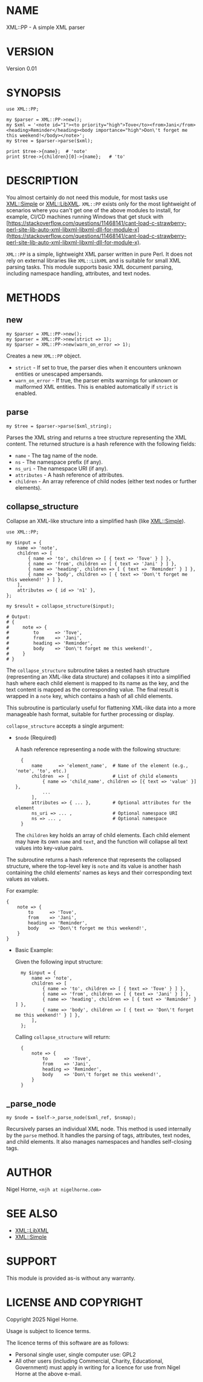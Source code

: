 # NAME

XML::PP - A simple XML parser

# VERSION

Version 0.01

# SYNOPSIS

    use XML::PP;

    my $parser = XML::PP->new();
    my $xml = '<note id="1"><to priority="high">Tove</to><from>Jani</from><heading>Reminder</heading><body importance="high">Don\'t forget me this weekend!</body></note>';
    my $tree = $parser->parse($xml);

    print $tree->{name};  # 'note'
    print $tree->{children}[0]->{name};   # 'to'

# DESCRIPTION

You almost certainly do not need this module,
for most tasks use [XML::Simple](https://metacpan.org/pod/XML%3A%3ASimple) or [XML::LibXML](https://metacpan.org/pod/XML%3A%3ALibXML).
`XML::PP` exists only for the most lightweight of scenarios where you can't get one of the above modules to install,
for example,
CI/CD machines running Windows that get stuck with [https://stackoverflow.com/questions/11468141/cant-load-c-strawberry-perl-site-lib-auto-xml-libxml-libxml-dll-for-module-x](https://stackoverflow.com/questions/11468141/cant-load-c-strawberry-perl-site-lib-auto-xml-libxml-libxml-dll-for-module-x).

`XML::PP` is a simple, lightweight XML parser written in pure Perl.
It does not rely on external libraries like `XML::LibXML` and is suitable for small XML parsing tasks.
This module supports basic XML document parsing, including namespace handling, attributes, and text nodes.

# METHODS

## new

    my $parser = XML::PP->new();
    my $parser = XML::PP->new(strict => 1);
    my $parser = XML::PP->new(warn_on_error => 1);

Creates a new `XML::PP` object.

- `strict` - If set to true, the parser dies when it encounters unknown entities or unescaped ampersands.
- `warn_on_error` - If true, the parser emits warnings for unknown or malformed XML entities. This is enabled automatically if `strict` is enabled.

## parse

    my $tree = $parser->parse($xml_string);

Parses the XML string and returns a tree structure representing the XML content.
The returned structure is a hash reference with the following fields:

- `name` - The tag name of the node.
- `ns` - The namespace prefix (if any).
- `ns_uri` - The namespace URI (if any).
- `attributes` - A hash reference of attributes.
- `children` - An array reference of child nodes (either text nodes or further elements).

## collapse\_structure

Collapse an XML-like structure into a simplified hash (like [XML::Simple](https://metacpan.org/pod/XML%3A%3ASimple)).

    use XML::PP;

    my $input = {
        name => 'note',
        children => [
            { name => 'to', children => [ { text => 'Tove' } ] },
            { name => 'from', children => [ { text => 'Jani' } ] },
            { name => 'heading', children => [ { text => 'Reminder' } ] },
            { name => 'body', children => [ { text => 'Don\'t forget me this weekend!' } ] },
        ],
        attributes => { id => 'n1' },
    };

    my $result = collapse_structure($input);

    # Output: 
    # {
    #     note => {
    #         to      => 'Tove',
    #         from    => 'Jani',
    #         heading => 'Reminder',
    #         body    => 'Don\'t forget me this weekend!',
    #     }
    # }

The `collapse_structure` subroutine takes a nested hash structure (representing an XML-like data structure) and collapses it into a simplified hash where each child element is mapped to its name as the key, and the text content is mapped as the corresponding value. The final result is wrapped in a `note` key, which contains a hash of all child elements.

This subroutine is particularly useful for flattening XML-like data into a more manageable hash format, suitable for further processing or display.

`collapse_structure` accepts a single argument:

- `$node` (Required)

    A hash reference representing a node with the following structure:

        {
            name      => 'element_name',  # Name of the element (e.g., 'note', 'to', etc.)
            children  => [                # List of child elements
                { name => 'child_name', children => [{ text => 'value' }] },
                ...
            ],
            attributes => { ... },        # Optional attributes for the element
            ns_uri => ... ,               # Optional namespace URI
            ns => ... ,                   # Optional namespace
        }

    The `children` key holds an array of child elements. Each child element may have its own `name` and `text`, and the function will collapse all text values into key-value pairs.

The subroutine returns a hash reference that represents the collapsed structure, where the top-level key is `note` and its value is another hash containing the child elements' names as keys and their corresponding text values as values.

For example:

    {
        note => {
            to      => 'Tove',
            from    => 'Jani',
            heading => 'Reminder',
            body    => 'Don\'t forget me this weekend!',
        }
    }

- Basic Example:

    Given the following input structure:

        my $input = {
            name => 'note',
            children => [
                { name => 'to', children => [ { text => 'Tove' } ] },
                { name => 'from', children => [ { text => 'Jani' } ] },
                { name => 'heading', children => [ { text => 'Reminder' } ] },
                { name => 'body', children => [ { text => 'Don\'t forget me this weekend!' } ] },
            ],
        };

    Calling `collapse_structure` will return:

        {
            note => {
                to      => 'Tove',
                from    => 'Jani',
                heading => 'Reminder',
                body    => 'Don\'t forget me this weekend!',
            }
        }

## \_parse\_node

    my $node = $self->_parse_node($xml_ref, $nsmap);

Recursively parses an individual XML node.
This method is used internally by the `parse` method.
It handles the parsing of tags, attributes, text nodes, and child elements.
It also manages namespaces and handles self-closing tags.

# AUTHOR

Nigel Horne, `<njh at nigelhorne.com>`

# SEE ALSO

- [XML::LibXML](https://metacpan.org/pod/XML%3A%3ALibXML)
- [XML::Simple](https://metacpan.org/pod/XML%3A%3ASimple)

# SUPPORT

This module is provided as-is without any warranty.

# LICENSE AND COPYRIGHT

Copyright 2025 Nigel Horne.

Usage is subject to licence terms.

The licence terms of this software are as follows:

- Personal single user, single computer use: GPL2
- All other users (including Commercial, Charity, Educational, Government)
  must apply in writing for a licence for use from Nigel Horne at the
  above e-mail.
